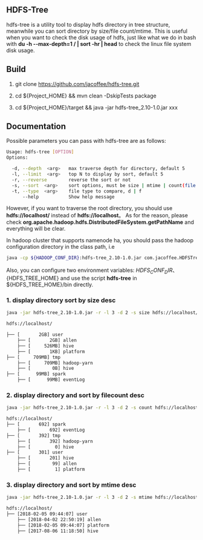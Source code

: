 ## HDFS-Tree

hdfs-tree is a utility tool to display hdfs directory in tree structure, meanwhile you can sort directory by size/file count/mtime. 
This is useful when you want to check the disk usage of hdfs, just like what we do in bash with **du -h --max-depth=1 / | sort -hr | head** to check the linux file system disk usage. 

## Build

1. git clone https://github.com/jacoffee/hdfs-tree.git

2. cd ${Project_HOME} && mvn clean -DskipTests package

3. cd ${Project_HOME}/target && java -jar hdfs-tree_2.10-1.0.jar xxx

## Documentation

Possible parameters you can pass with hdfs-tree are as follows:

```bash
Usage: hdfs-tree [OPTION]
Options:

  -d, --depth  <arg>   max traverse depth for directory, default 5
  -l, --limit  <arg>   top N to display by sort, default 5
  -r, --reverse        reverse the sort or not
  -s, --sort  <arg>    sort options, must be size | mtime | count(file count)
  -t, --type  <arg>    file type to compare, d | f
      --help           Show help message
```

However, if you want to traverse the root directory, you should use **hdfs://localhost/** instead of **hdfs://localhost**。 As for the reason, please check
**org.apache.hadoop.hdfs.DistributedFileSystem.getPathName** and everything will be clear.

In hadoop cluster that supports namenode ha, you should pass the hadoop configuration directory in the class path, i.e

```bash
java -cp ${HADOOP_CONF_DIR}:hdfs-tree_2.10-1.0.jar com.jacoffee.HDFSTree $@
```

Also, you can configure two environment variables: ${HDFS_CONF_DIR}、${HDFS_TREE_HOME} and use the script **hdfs-tree** in ${HDFS_TREE_HOME}/bin directly.

### 1. display directory sort by size desc

```bash
java -jar hdfs-tree_2.10-1.0.jar -r -l 3 -d 2 -s size hdfs://localhost/
```

```bash
hdfs://localhost/

├── [       2GB] user
	├── [       2GB] allen
	├── [     526MB] hive
	├── [       1KB] platform
├── [     709MB] tmp
	├── [     709MB] hadoop-yarn
	├── [        0B] hive
├── [      99MB] spark
	├── [      99MB] eventLog
```

### 2. display directory and sort by filecount desc

```bash
java -jar hdfs-tree_2.10-1.0.jar -r -l 3 -d 2 -s count hdfs://localhost/
```

```bash
hdfs://localhost/
├── [       692] spark
	├── [       692] eventLog
├── [       392] tmp
	├── [       392] hadoop-yarn
	├── [         0] hive
├── [       301] user
	├── [       201] hive
	├── [        99] allen
	├── [         1] platform
```


### 3. display directory and sort by mtime desc

```bash
java -jar hdfs-tree_2.10-1.0.jar -r -l 3 -d 2 -s mtime hdfs://localhost/
```

```bash
hdfs://localhost/
├── [2018-02-05 09:44:07] user
	├── [2018-04-02 22:50:19] allen
	├── [2018-02-05 09:44:07] platform
	├── [2017-08-06 11:18:50] hive
```

